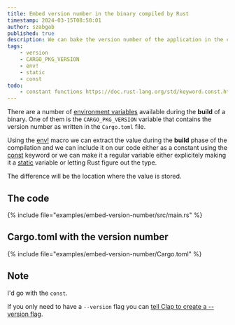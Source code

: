 ```yaml
---
title: Embed version number in the binary compiled by Rust
timestamp: 2024-03-15T08:50:01
author: szabgab
published: true
description: We can bake the version number of the application in the code taking it from Cargo.toml.
tags:
    - version
    - CARGO_PKG_VERSION
    - env!
    - static
    - const
todo:
    - constant functions https://doc.rust-lang.org/std/keyword.const.html
---
```


There are a number of [environment variables](https://doc.rust-lang.org/cargo/reference/environment-variables.html) available during the **build** of a binary.
One of them is the `CARGO_PKG_VERSION` variable that contains the version number as written in the `Cargo.toml` file.

Using the [env!](https://doc.rust-lang.org/std/macro.env.html) macro we can extract the value during the **build** phase of the compilation and we can include it
on our code either as a constant using the [const](https://doc.rust-lang.org/std/keyword.const.html) keyword or we can make it a regular variable either explicitely making
it a [static](https://doc.rust-lang.org/std/keyword.static.html) variable or letting Rust figure out the type.

The difference will be the location where the value is stored.

## The code

{% include file="examples/embed-version-number/src/main.rs" %}


## Cargo.toml with the version number

{% include file="examples/embed-version-number/Cargo.toml" %}

## Note

I'd go with the `const`.

If you only need to have a `--version` flag you can [tell Clap to create a --version flag](/clap-show-version-number).
